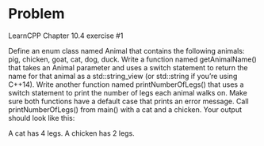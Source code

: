 
# Problem

LearnCPP Chapter 10.4 exercise #1

Define an enum class named Animal that contains the following animals: pig, chicken, goat, cat, dog, duck. Write a function named getAnimalName() that takes an Animal parameter and uses a switch statement to return the name for that animal as a std::string_view (or std::string if you’re using C++14). Write another function named printNumberOfLegs() that uses a switch statement to print the number of legs each animal walks on. Make sure both functions have a default case that prints an error message. Call printNumberOfLegs() from main() with a cat and a chicken. Your output should look like this:

A cat has 4 legs.
A chicken has 2 legs.